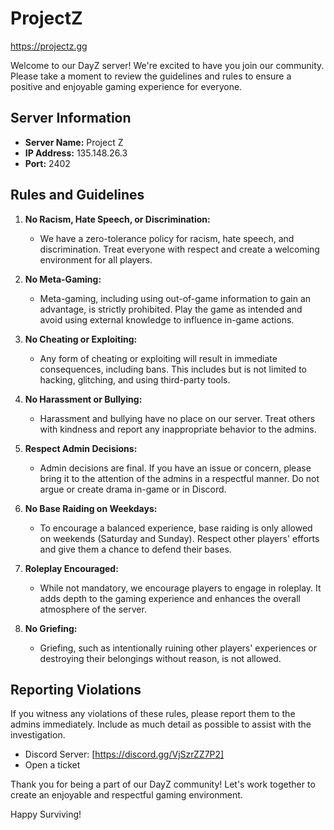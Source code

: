 # ProjectZ
https://projectz.gg

Welcome to our DayZ server! We're excited to have you join our community. Please take a moment to review the guidelines and rules to ensure a positive and enjoyable gaming experience for everyone.

## Server Information

- **Server Name:** Project Z
- **IP Address:** 135.148.26.3
- **Port:** 2402

## Rules and Guidelines

1. **No Racism, Hate Speech, or Discrimination:**
   - We have a zero-tolerance policy for racism, hate speech, and discrimination. Treat everyone with respect and create a welcoming environment for all players.

2. **No Meta-Gaming:**
   - Meta-gaming, including using out-of-game information to gain an advantage, is strictly prohibited. Play the game as intended and avoid using external knowledge to influence in-game actions.

3. **No Cheating or Exploiting:**
   - Any form of cheating or exploiting will result in immediate consequences, including bans. This includes but is not limited to hacking, glitching, and using third-party tools.

4. **No Harassment or Bullying:**
   - Harassment and bullying have no place on our server. Treat others with kindness and report any inappropriate behavior to the admins.

5. **Respect Admin Decisions:**
   - Admin decisions are final. If you have an issue or concern, please bring it to the attention of the admins in a respectful manner. Do not argue or create drama in-game or in Discord.

6. **No Base Raiding on Weekdays:**
   - To encourage a balanced experience, base raiding is only allowed on weekends (Saturday and Sunday). Respect other players' efforts and give them a chance to defend their bases.

7. **Roleplay Encouraged:**
   - While not mandatory, we encourage players to engage in roleplay. It adds depth to the gaming experience and enhances the overall atmosphere of the server.

8. **No Griefing:**
   - Griefing, such as intentionally ruining other players' experiences or destroying their belongings without reason, is not allowed.

## Reporting Violations

If you witness any violations of these rules, please report them to the admins immediately. Include as much detail as possible to assist with the investigation.

- Discord Server: [https://discord.gg/VjSzrZZ7P2]
- Open a ticket

Thank you for being a part of our DayZ community! Let's work together to create an enjoyable and respectful gaming environment.

Happy Surviving!
